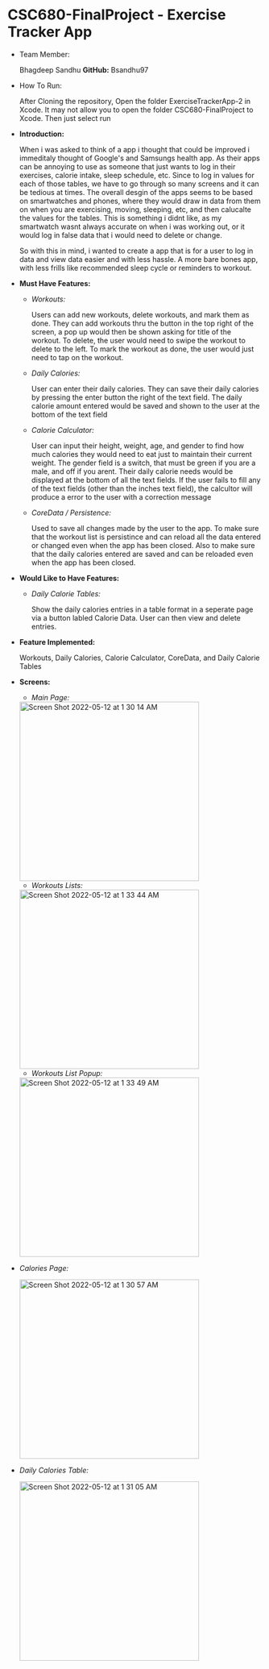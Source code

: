 # CSC680-FinalProject - Exercise Tracker App
- Team Member: 

    Bhagdeep Sandhu **GitHub:** Bsandhu97
    
- How To Run:
    
    After Cloning the repository, Open the folder ExerciseTrackerApp-2 in Xcode. It may not allow you to open the folder CSC680-FinalProject to Xcode. Then just select run
   
- **Introduction:**

     When i was asked to think of a app i thought that could be improved i immeditaly thought of Google's and Samsungs health app. As their apps can be annoying to use      as someone that just wants to log in their exercises, calorie intake, sleep schedule, etc. Since to log in values for each of those tables, we have to go through      so many screens and it can be tedious at times. The overall desgin of the apps seems to be based on smartwatches and phones, where they would draw in data from        them on when you are exercising, moving, sleeping, etc, and then calucalte the values for the tables. This is something i didnt like, as my smartwatch wasnt            always accurate on when i was working out, or it would log in false data that i would need to delete or change. 

     So with this in mind, i wanted to create a app that is for a user to log in data and view data easier and with less hassle. A more bare bones app, with less            frills like recommended sleep cycle or reminders to workout. 

- **Must Have Features:**
    - *Workouts:*
    
         Users can add new workouts, delete workouts, and mark them as done. They can add workouts thru the button in the top right of the screen, a pop up would then          be shown asking for title of the workout. To delete, the user would need to swipe the workout to delete to the left. To mark the workout as done, the user              would just need to tap on the workout. 
         
    - *Daily Calories:*

         User can enter their daily calories. They can save their daily calories by pressing the enter button the right of the text field. The daily calorie amount              entered would be saved and shown to the user at the bottom of the text field
       
    - *Calorie Calculator:*
    
         User can input their height, weight, age, and gender to find how much calories they would need to eat just to maintain their current weight. 
         The gender field is a switch, that must be green if you are a male, and off if you arent. 
         Their daily calorie needs would be displayed at the bottom of all the text fields.
         If the user fails to fill any of the text fields (other than the inches text field), the calcultor will produce a error to the user with a correction message
         
     - *CoreData / Persistence:*
        
         Used to save all changes made by the user to the app. To make sure that the workout list is persistince and can reload all the data entered or changed even            when the app has been closed. Also to make sure that the daily calories entered are saved and can be reloaded even when the app has been closed. 
    

- **Would Like to Have Features:**
    - *Daily Calorie Tables:*
        
        Show the daily calories entries in a table format in a seperate page via a button labled Calorie Data. User can then view and delete entries. 
 
 
- **Feature Implemented:**

   Workouts, Daily Calories, Calorie Calculator, CoreData, and Daily Calorie Tables
   
   
- **Screens:**
  - *Main Page:*
  
  <img width="356" alt="Screen Shot 2022-05-12 at 1 30 14 AM" src="https://user-images.githubusercontent.com/78628964/168028518-a7fc0765-9d5d-49f6-926f-4f7a4bc193e2.png">

  - *Workouts Lists:*
  
  <img width="356" alt="Screen Shot 2022-05-12 at 1 33 44 AM" src="https://user-images.githubusercontent.com/78628964/168028340-b390cbdd-9d57-4f78-b5b1-e0d9fd211964.png">

  - *Workouts List Popup:*
  
  <img width="356" alt="Screen Shot 2022-05-12 at 1 33 49 AM" src="https://user-images.githubusercontent.com/78628964/168028629-28d9140a-cabe-4441-ac4a-1f9a00e5e539.png">

- *Calories Page:*

  <img width="356" alt="Screen Shot 2022-05-12 at 1 30 57 AM" src="https://user-images.githubusercontent.com/78628964/168028728-7037026f-688d-42c1-911c-c2148561f858.png">

- *Daily Calories Table:*

  <img width="356" alt="Screen Shot 2022-05-12 at 1 31 05 AM" src="https://user-images.githubusercontent.com/78628964/168028807-54c918e8-1c13-4776-b7f6-5f079b198c43.png">


